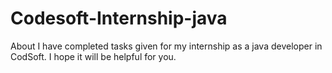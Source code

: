 # Codesoft-Internship-java
About I have completed tasks given for my internship as a java developer in CodSoft. I hope it will be helpful for you.
